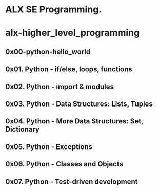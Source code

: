 # ALX SE Programming.
# alx-higher_level_programming
## 0x00-python-hello_world
## 0x01. Python - if/else, loops, functions
## 0x02. Python - import & modules
## 0x03. Python - Data Structures: Lists, Tuples
## 0x04. Python - More Data Structures: Set, Dictionary
## 0x05. Python - Exceptions
## 0x06. Python - Classes and Objects
## 0x07. Python - Test-driven development
